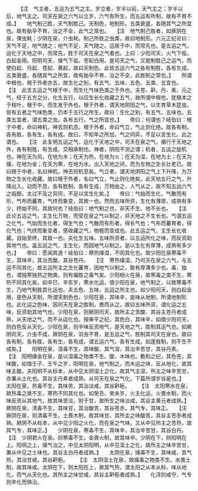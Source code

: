 <!-- { "loadSidebar": true } -->
　　 【注　气主者，五运为五气之主。岁立者，岁半以前，天气主之；岁半以后，地气主之。司天在泉之六气以立岁，六气有所生，而五运有所制，故有不育不成。】　　地气制己胜，天气制胜己。天制色，地制形。五类衰盛，各随其气之所宜也。故有胎孕不育，治之不全，此气之常也。　　【注　地气制己胜者，如厥阴在泉，倮虫耗；少阴在泉，介虫耗。制己所胜之虫类，故曰地制形。六元正纪论曰：天气不足，地气随之；地气不足，天气随之。运居于中，而常先也。是五运之气，运化于天地之中，而常先，胜于司天在泉之气者也。上曰：少阳司天，火气下临，白起金用。阳明司天，燥气下临，苍起白用。是司天之气，又能制胜己之运气，而使白起、丹起、苍起、黄起，故曰天制色。此皆五运六气之各有制胜，各有生成，五类衰盛，各随其气之所宜，故有胎孕不育，治之不全，此胜制之常也。】　　所谓中根也，根于外者亦五，故生化之别，有五气、五味、五色、五类、五宜也。　　 【注　此言五运之气根于中，而生化气味色类之于外也。夫苍、黅、丹、素、元之气，经于五方之分，化生五行，以应生长化收藏之五气，故所谓中根也，犹根本之于枝叶，根于中，而生发于外也。根于外者，谓天地阴阳之气，以生育草木昆虫，皆有五者之气味色类，仍本于五行之所生。故曰：生化之别，有五气、五味也。五类五宜者，谓五类之虫。各有五行，气之所宜也。】　　帝曰：何谓也？岐伯曰：根于中者，命曰神机，神去则机息。根于外者，命曰气立，气止则化绝。故各有制，各有胜，各有生，各有成。故曰，不知年之所加，气之同异，不足以言生化。此之谓也。　　【注　此复明五运之气，运化于天地之中，司天在泉之气，循行于天地之外，各有制胜，有生成，交相承制也。神者，阴阳不测之谓；机者，五运之旋机也。神在天为风，在地为木；在天为热，在地为火；在天为湿，在地为土；在天为燥，在地为金；在天为寒，在地为水。出入天地之间，而为生物之生长壮老已。故曰根于中者，名曰神机，神去则机息矣。气立者，谓天地阴阳之气上下升降，为万物之生长化收藏。故曰根于外者，名曰气立，气止则化绝矣。此天地五行之气，升降出入，动而不息，各有胜制，各有生成，万物由之，人气从之，故不知五运六气之临御，太过不及之异同，不足以言生化矣。】　　帝曰：气始而生化，气散而有形，气布而蕃育，气终而象变，其致一也。然而五味所资，生化有薄厚，成熟有多少，终始不同，其故何也？岐伯曰：地气制之也，非天不生、地不长也。　　【注　此论五运之气，主生化万物，而受在泉之气以制之，非天地之不生长也。气谓五运之化气，气始而生化者，得生气也；气散而有形者，得长气也；气布而蕃育者，得化气也；气终而象变者，感收藏之气，物极而变成也。此五运之气，主生长化收藏。自始至终，其致一也。夫化生五味。五味所资者，以五运所化之味，而反资助其地气也。盖五运之气，主生化，而因地气以制之，是以生化有厚薄，成熟有多少也。】　　帝曰：愿闻其道！岐伯曰：寒热燥湿，不同其化也。故少阳在泉寒毒不生，其味辛，其治苦酸，其谷苍丹。　　【注　寒热燥湿，乃司天在泉之六气，与五运不同其化，故五运所主之生化蕃育，因地气以制之，致有厚薄多少也。毒，独也，谓独寒独热之物类，则有偏胜之毒气矣。少阳相火在泉，故寒毒之类不生，寒热不同其化矣。如辛巳、辛亥岁，寒水化运，值少阳在泉，地气制之，以致寒毒不生，乃地气制胜其化运也。夫五色、五味，五运之所主也。如少阳司天，则白起金用，是色从天制，所谓天制色也。少阳在泉，其味辛，是味从地制，所谓地制形也。此化运之色味，因司天在泉之胜制，畏而从之，故曰五味所资，谓化运之五味，反资助其地气也。少阳在泉，则厥阴司天，故所主之苦酸、其谷主苍丹者成熟，从天地之气，而不从运化也。按审平之纪，其色白，其味辛，如值少阳司天，则白色反从天化。少阳在泉，则辛味反资地气，是天地之气，胜制其运气也。如厥阴司天，介虫不成，厥阴在泉，羽虫不育，是五运之气，胜制其司天在泉也。故曰各有制，各有胜，各有生，各有成，谓五运六气，各有生成，如逢胜制，则不生不成矣。】　　阳明在泉，湿毒不生，其味酸，其气湿，其治辛苦甘，其谷丹素。　　 【注　阳明燥金在泉，是以湿毒之物类不生。酸，木味也。敷和之纪，其色苍，其味酸，如值壬子、壬午之岁，阳明在泉，地气制之，而木运之味，反从地化，故其味主酸。夫阳明不从标本，从中见太阴湿土之化，故其气主湿，所主之味辛苦甘，亦兼从土化也。其谷主丹素者成熟，从司天在泉之气化，下篇所谓岁谷是也。】　　太阳在泉，热毒不生，其味苦，其治淡咸，其谷黅秬。　　 【注　太阳寒水在泉，故热毒之类不生，寒热不同其化也。如癸丑、癸未岁，火主化运，火畏水制，而火味反资从其地气，故其味苦淡，附于甘，故所生之味淡咸，其谷主黄元者成熟。】　　厥阴在泉，清毒不生，其味甘，其治酸苦，其谷苍赤，其气专，其味正。　　【注　厥阴在泉，则清毒不生。土畏木制，故其味甘。其所主之味酸苦，其谷主苍赤者成熟。厥阴不从标本，从中见少阳之火化，而在泉之气味，又从中见所主之苦热，故其气专，其味正。】　　少阴在泉，寒毒不生，其味辛，其治辛苦甘，其谷白丹。　　 【注　少阴君火在泉。则寒毒不生。金畏火制，故其味辛。少阴在下，则阳明在上。阳明之上，燥气治之，中见太阴阳明，从中见湿土之化，故所主之味辛苦甘，兼从中见之土味也。其谷主白丹者成熟。】　　太阴在泉，燥毒不生，其味咸，其气热，其治甘咸，其谷黅秬。　　 【注　太阴湿土在泉，故燥毒之物类不生。水畏土制，故其味咸。太阴在下，则太阳在上，故其气热，谓太阳之从本从标，味从地化，而气从天化也。其所主之味甘咸，其谷主黅秬者成熟。】　　化淳则咸守，气专则辛化而俱治。
